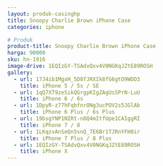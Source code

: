 ```yaml
---
layout: produk-casinghp
title: Snoopy Charlie Brown iPhone Case
categories: iphone

# Produk
product-title: Snoopy Charlie Brown iPhone Case
harga: 90000
sku: hn-1916
image-drive: 1EQIzGY-TSAdvQxv4V0NGKqJZtE89ROSH
gallery:
  - url: 17J4ib1MgxH_5D8fJRXIk8fG6gtO9WDD3
    title: iPhone 5 / 5s / SE
  - url: 1qQ7XT9zeSikQGrgpKIgZAgUsSPrN-LuU
    title: iPhone 6 / 6s
  - url: 1DpyR-z77hFqbfnrONg3ucPOV2s5JGlAb
    title: iPhone 6 Plus / 6s Plus
  - url: 19bsgYNP1NIRt-n8Q4mItfUpe1CAIggRI
    title: iPhone 7 / 8
  - url: 1LKqzvAnSeQn5snQ_7E6Br1TJRnYFH0ir
    title: iPhone 7 Plus / 8 Plus
  - url: 1EQIzGY-TSAdvQxv4V0NGKqJZtE89ROSH
    title: iPhone X
---
```

